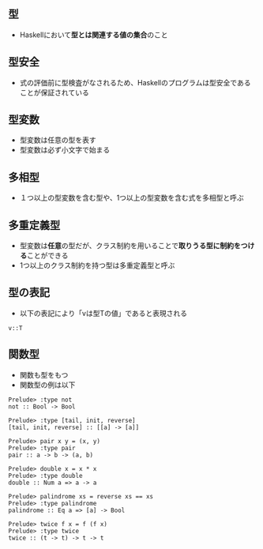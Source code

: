 ## 型
- Haskellにおいて**型とは関連する値の集合**のこと

## 型安全
- 式の評価前に型検査がなされるため、Haskellのプログラムは型安全であることが保証されている

## 型変数
- 型変数は任意の型を表す
- 型変数は必ず小文字で始まる

## 多相型
- １つ以上の型変数を含む型や、1つ以上の型変数を含む式を多相型と呼ぶ

## 多重定義型
- 型変数は**任意**の型だが、クラス制約を用いることで**取りうる型に制約をつける**ことができる
- 1つ以上のクラス制約を持つ型は多重定義型と呼ぶ

## 型の表記
- 以下の表記により「vは型Tの値」であると表現される

``
v::T
``

## 関数型

- 関数も型をもつ
- 関数型の例は以下
```
Prelude> :type not
not :: Bool -> Bool

Prelude> :type [tail, init, reverse]
[tail, init, reverse] :: [[a] -> [a]]

Prelude> pair x y = (x, y)
Prelude> :type pair
pair :: a -> b -> (a, b)

Prelude> double x = x * x
Prelude> :type double
double :: Num a => a -> a

Prelude> palindrome xs = reverse xs == xs
Prelude> :type palindrome
palindrome :: Eq a => [a] -> Bool

Prelude> twice f x = f (f x)
Prelude> :type twice
twice :: (t -> t) -> t -> t
```
